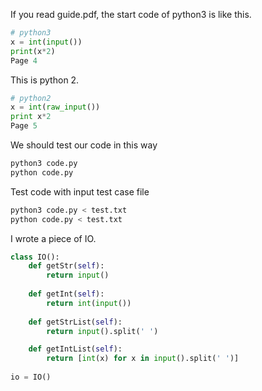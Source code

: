If you read guide.pdf, the start code of python3 is like this.

```python
# python3
x = int(input())
print(x*2)
Page 4

```

This is python 2.
```python
# python2
x = int(raw_input())
print x*2
Page 5

```

We should test our code in this way
```bash
python3 code.py
python code.py
```

Test code with input test case file

```bash
python3 code.py < test.txt
python code.py < test.txt
```

I wrote a piece of IO.
```python
class IO():
    def getStr(self):
        return input()
    
    def getInt(self):
        return int(input())
    
    def getStrList(self):
        return input().split(' ')

    def getIntList(self):
        return [int(x) for x in input().split(' ')]
    
io = IO()
```